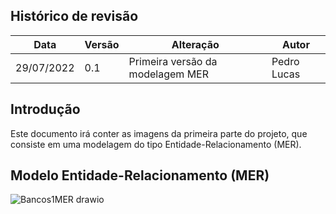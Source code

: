 ## Histórico de revisão

  |Data|Versão|Alteração|Autor| 
  |----|------|---------|-----|
  |29/07/2022|0.1|Primeira versão da modelagem MER |Pedro Lucas|
 
## Introdução

Este documento irá conter as imagens da primeira parte do projeto, que consiste em uma modelagem do tipo Entidade-Relacionamento (MER).

## Modelo Entidade-Relacionamento (MER)

![Bancos1MER drawio](https://user-images.githubusercontent.com/85000470/177055461-23912430-b373-428c-b552-4472a2f742f3.png)


  
